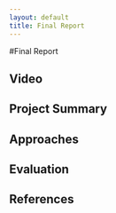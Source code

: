 ```yaml
---
layout: default
title: Final Report
---
```


#Final Report

## Video

## Project Summary

## Approaches

## Evaluation

## References
